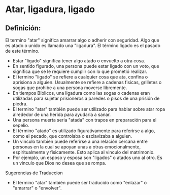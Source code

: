 # Atar, ligadura, ligado

## Definición: 

El termino "atar" significa amarrar algo o adherir con seguridad.  Algo que es atado o unido es llamado una "ligadura".  El término ligado es el pasado  de este término.

* Estar "ligado" significa tener algo atado o envuelto a otra cosa.
* En sentido figurado, una persona puede estar ligado con un voto, que significa que se le requiere cumplir con lo que prometió realizar.
* El termino "ligado" se refiere a cualquier cosa que ata, confina o aprisiona a alguien.  Usualmente se refiere a cadenas fisicas, grilletes o sogas que prohibe a una persona moverse libremente.
* En tiempos Biblicos, una ligadura como las sogas o cadenas eran utilizadas para sujetar prisioneros a paredes o pisos de una prisión de piedra.
* El termino "atar" también puede ser utilizado para hablar sobre atar ropa alrededor de una herida para ayudarla a sanar.
* Una persona muerta seria "atada" con trapos en preparación para el sepelio.
* El término "atado" es utilizado figurativamente para referirse a algo, como el pecado, que controlaba o esclavizaba a alguien.
* Un vinculo tambien puede referirse a una relación cercana entre personas en la cual se apoyan unas a otras emocionalmente, espiritualmente y fisicamente.  Esto aplica al vinculo del matrimonio.
* Por ejemplo, un esposo y esposa son "ligados" o atados uno al otro.  Es un vinculo que Dios no desea que se rompa.

Sugerencias de Traduccion

* El termino "atar" también puede ser traducido como "enlazar" o "amarrar" o "envolver".

